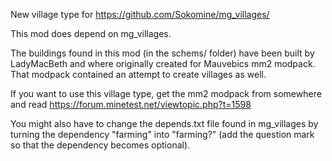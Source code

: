 
New village type for https://github.com/Sokomine/mg_villages/

This mod does depend on mg_villages.

The buildings found in this mod (in the schems/ folder) have been built by
LadyMacBeth and where originally created for Mauvebics mm2 modpack. That
modpack contained an attempt to create villages as well.

If you want to use this village type, get the mm2 modpack from somewhere
and read https://forum.minetest.net/viewtopic.php?t=1598

You might also have to change the depends.txt file found in mg_villages by
turning the dependency "farming" into "farming?" (add the question mark so
that the dependency becomes optional).
